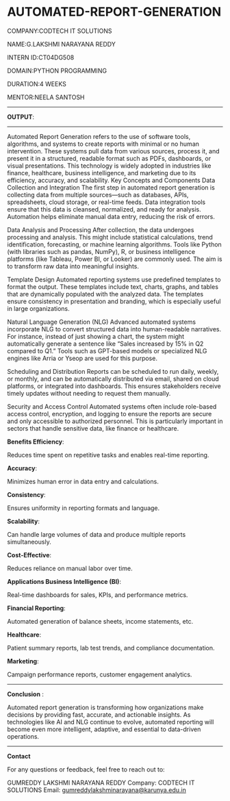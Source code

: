 # AUTOMATED-REPORT-GENERATION

COMPANY:CODTECH IT SOLUTIONS

NAME:G.LAKSHMI NARAYANA REDDY

INTERN ID:CT04DG508

DOMAIN:PYTHON PROGRAMMING

DURATION:4 WEEKS

MENTOR:NEELA SANTOSH



------
**OUTPUT**:


-----
Automated Report Generation refers to the use of software tools, algorithms, and systems to create reports with minimal or no human intervention. These systems pull data from various sources, process it, and present it in a structured, readable format such as PDFs, dashboards, or visual presentations. This technology is widely adopted in industries like finance, healthcare, business intelligence, and marketing due to its efficiency, accuracy, and scalability.
Key Concepts and Components Data Collection and Integration The first step in automated report generation is collecting data from multiple sources—such as databases, APIs, spreadsheets, cloud storage, or real-time feeds. Data integration tools ensure that this data is cleansed, normalized, and ready for analysis. Automation helps eliminate manual data entry, reducing the risk of errors.

Data Analysis and Processing After collection, the data undergoes processing and analysis. This might include statistical calculations, trend identification, forecasting, or machine learning algorithms. Tools like Python (with libraries such as pandas, NumPy), R, or business intelligence platforms (like Tableau, Power BI, or Looker) are commonly used. The aim is to transform raw data into meaningful insights.

Template Design Automated reporting systems use predefined templates to format the output. These templates include text, charts, graphs, and tables that are dynamically populated with the analyzed data. The templates ensure consistency in presentation and branding, which is especially useful in large organizations.

Natural Language Generation (NLG) Advanced automated systems incorporate NLG to convert structured data into human-readable narratives. For instance, instead of just showing a chart, the system might automatically generate a sentence like “Sales increased by 15% in Q2 compared to Q1.” Tools such as GPT-based models or specialized NLG engines like Arria or Yseop are used for this purpose.

Scheduling and Distribution Reports can be scheduled to run daily, weekly, or monthly, and can be automatically distributed via email, shared on cloud platforms, or integrated into dashboards. This ensures stakeholders receive timely updates without needing to request them manually.

Security and Access Control Automated systems often include role-based access control, encryption, and logging to ensure the reports are secure and only accessible to authorized personnel. This is particularly important in sectors that handle sensitive data, like finance or healthcare.

**Benefits Efficiency**: 

Reduces time spent on repetitive tasks and enables real-time reporting.

**Accuracy**:

Minimizes human error in data entry and calculations.

**Consistency**: 

Ensures uniformity in reporting formats and language.

**Scalability**:

Can handle large volumes of data and produce multiple reports simultaneously.

**Cost-Effective**: 

Reduces reliance on manual labor over time.

**Applications Business Intelligence (BI)**: 

Real-time dashboards for sales, KPIs, and performance metrics.

**Financial Reporting**:

Automated generation of balance sheets, income statements, etc.

**Healthcare**:

Patient summary reports, lab test trends, and compliance documentation.

**Marketing**:

Campaign performance reports, customer engagement analytics.

-------
**Conclusion** :

Automated report generation is transforming how organizations make decisions by providing fast, accurate, and actionable insights. As technologies like AI and NLG continue to evolve, automated reporting will become even more intelligent, adaptive, and essential to data-driven operations.

-----
**Contact** 

For any questions or feedback, feel free to reach out to:

GUMREDDY LAKSHMI NARAYANA REDDY
Company: CODTECH IT SOLUTIONS
Email: gumreddylakshminarayana@karunya.edu.in
